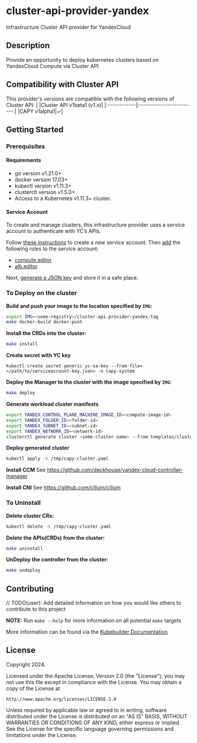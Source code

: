 # cluster-api-provider-yandex
Infrastructure Cluster API provider for YandexCloud

## Description
Provide an opportunity to deploy kubernetes clusters based on YandexCloud Compute via Cluster API 

## Compatibility with Cluster API
This provider's versions are compatible with the following versions of Cluster API:
|             |Cluster API v1beta1 (v1.x)|
|:------------|:------------------------:|
|CAPY v1alpha1|✓|

## Getting Started

### Prerequisites
#### Requirements

- go version v1.21.0+
- docker version 17.03+
- kubectl version v1.11.3+
- clusterctl version v1.5.0+
- Access to a Kubernetes v1.11.3+ cluster.

#### Service Account
To create and manage clusters, this infrastructure provider uses a service account to authenticate with YC’s APIs.

Follow [these instructions](https://yandex.cloud/en/docs/iam/operations/sa/create) to create a new service account. Then [add](https://yandex.cloud/en/docs/iam/operations/sa/assign-role-for-sa#binding-role-resource) the following roles to the service account:
- [compute.editor](https://yandex.cloud/en/docs/compute/security/#compute-editor) 
- [alb.editor](https://yandex.cloud/en/docs/iam/roles-reference#alb-editor)

Next, [generate a JSON key](https://yandex.cloud/en/docs/iam/operations/authorized-key/create) and store it in a safe place.

### To Deploy on the cluster
**Build and push your image to the location specified by `IMG`:**

```sh
export IMG=<some-registry>/cluster-api-provider-yandex:tag
make docker-build docker-push
```

**Install the CRDs into the cluster:**

```sh
make install
```

**Create secret with YC key**
```
kubectl create secret generic yc-sa-key --from-file=</path/to/serviceaccount-key.json> -n capy-system
```

**Deploy the Manager to the cluster with the image specified by `IMG`:**

```sh
make deploy
```

**Generate workload cluster manifests**
```sh
export YANDEX_CONTROL_PLANE_MACHINE_IMAGE_ID=<compute-image-id>
export YANDEX_FOLDER_ID=<folder-id>
export YANDEX_SUBNET_ID=<subnet-id>
export YANDEX_NETWORK_ID=<network-id>
clusterctl generate cluster <some-cluster-name> --from templates/cluster-template.yaml > /tmp/capy-cluster.yaml
```

**Deploy generated cluster**

```sh
kubectl apply -k /tmp/capy-cluster.yaml
```

**Install CCM**
See https://github.com/deckhouse/yandex-cloud-controller-manager

**Install CNI**
See https://github.com/cilium/cilium

### To Uninstall
**Delete cluster CRs:**

```sh
kubectl delete -k /tmp/capy-cluster.yaml
```

**Delete the APIs(CRDs) from the cluster:**

```sh
make uninstall
```

**UnDeploy the controller from the cluster:**

```sh
make undeploy
```

## Contributing
// TODO(user): Add detailed information on how you would like others to contribute to this project

**NOTE:** Run `make --help` for more information on all potential `make` targets

More information can be found via the [Kubebuilder Documentation](https://book.kubebuilder.io/introduction.html)

## License

Copyright 2024.

Licensed under the Apache License, Version 2.0 (the "License");
you may not use this file except in compliance with the License.
You may obtain a copy of the License at

    http://www.apache.org/licenses/LICENSE-2.0

Unless required by applicable law or agreed to in writing, software
distributed under the License is distributed on an "AS IS" BASIS,
WITHOUT WARRANTIES OR CONDITIONS OF ANY KIND, either express or implied.
See the License for the specific language governing permissions and
limitations under the License.
